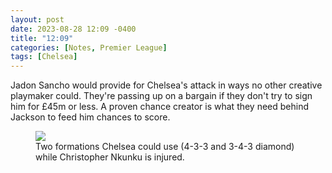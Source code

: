 ```yaml
---
layout: post
date: 2023-08-28 12:09 -0400
title: "12:09"
categories: [Notes, Premier League]
tags: [Chelsea]
---
```


Jadon Sancho would provide for Chelsea's attack in ways no other creative playmaker could. They're passing up on a bargain if they don't try to sign him for £45m or less. A proven chance creator is what they need behind Jackson to feed him chances to score.

<figure>
    <img src="https://i.imgur.com/HX1l7q2.jpg">
    <figcaption>Two formations Chelsea could use (4-3-3 and 3-4-3 diamond) while Christopher Nkunku is injured.</figcaption>
</figure> 


